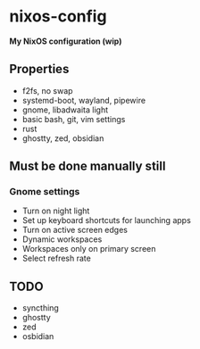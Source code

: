 # nixos-config

**My NixOS configuration (wip)**

## Properties

- f2fs, no swap
- systemd-boot, wayland, pipewire
- gnome, libadwaita light
- basic bash, git, vim settings
- rust
- ghostty, zed, obsidian

## Must be done manually still

### Gnome settings

- Turn on night light
- Set up keyboard shortcuts for launching apps
- Turn on active screen edges
- Dynamic workspaces
- Workspaces only on primary screen
- Select refresh rate

## TODO

- syncthing
- ghostty
- zed
- osbidian

